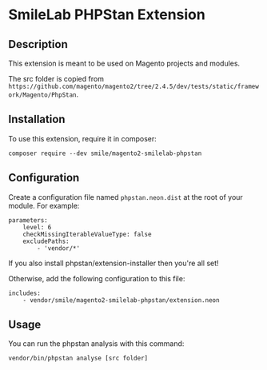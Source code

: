 # SmileLab PHPStan Extension

## Description

This extension is meant to be used on Magento projects and modules.

The src folder is copied from `https://github.com/magento/magento2/tree/2.4.5/dev/tests/static/framework/Magento/PhpStan`.

## Installation

To use this extension, require it in composer:

```
composer require --dev smile/magento2-smilelab-phpstan
```

## Configuration

Create a configuration file named `phpstan.neon.dist` at the root of your module.
For example:

```neon
parameters:
    level: 6
    checkMissingIterableValueType: false
    excludePaths:
        - 'vendor/*'
```

If you also install phpstan/extension-installer then you're all set!

Otherwise, add the following configuration to this file:

```neon
includes:
    - vendor/smile/magento2-smilelab-phpstan/extension.neon
```

## Usage

You can run the phpstan analysis with this command:

```bash
vendor/bin/phpstan analyse [src folder]
```
